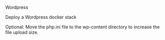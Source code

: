 Wordpress

Deploy a Wordpress docker stack

Optional: Move the php.ini file to the wp-content directory
to increase the file upload size.